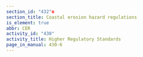 ```yaml
---
section_id: "432"n
section_title: Coastal erosion hazard regulations
is_element: true
abbr: CER
activity_id: "430"
activity_title: Higher Regulatory Standards
page_in_manual: 430-6
---
```

